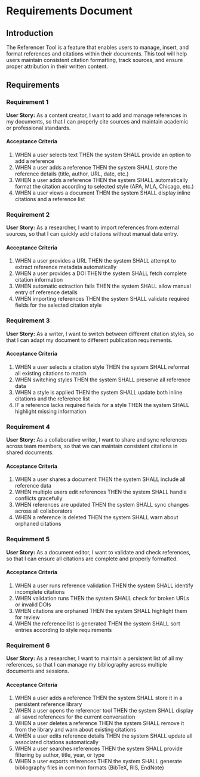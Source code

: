 # Requirements Document

## Introduction

The Referencer Tool is a feature that enables users to manage, insert, and format references and citations within their documents. This tool will help users maintain consistent citation formatting, track sources, and ensure proper attribution in their written content.

## Requirements

### Requirement 1

**User Story:** As a content creator, I want to add and manage references in my documents, so that I can properly cite sources and maintain academic or professional standards.

#### Acceptance Criteria

1. WHEN a user selects text THEN the system SHALL provide an option to add a reference
2. WHEN a user adds a reference THEN the system SHALL store the reference details (title, author, URL, date, etc.)
3. WHEN a user adds a reference THEN the system SHALL automatically format the citation according to selected style (APA, MLA, Chicago, etc.)
4. WHEN a user views a document THEN the system SHALL display inline citations and a reference list

### Requirement 2

**User Story:** As a researcher, I want to import references from external sources, so that I can quickly add citations without manual data entry.

#### Acceptance Criteria

1. WHEN a user provides a URL THEN the system SHALL attempt to extract reference metadata automatically
2. WHEN a user provides a DOI THEN the system SHALL fetch complete citation information
3. WHEN automatic extraction fails THEN the system SHALL allow manual entry of reference details
4. WHEN importing references THEN the system SHALL validate required fields for the selected citation style

### Requirement 3

**User Story:** As a writer, I want to switch between different citation styles, so that I can adapt my document to different publication requirements.

#### Acceptance Criteria

1. WHEN a user selects a citation style THEN the system SHALL reformat all existing citations to match
2. WHEN switching styles THEN the system SHALL preserve all reference data
3. WHEN a style is applied THEN the system SHALL update both inline citations and the reference list
4. IF a reference lacks required fields for a style THEN the system SHALL highlight missing information

### Requirement 4

**User Story:** As a collaborative writer, I want to share and sync references across team members, so that we can maintain consistent citations in shared documents.

#### Acceptance Criteria

1. WHEN a user shares a document THEN the system SHALL include all reference data
2. WHEN multiple users edit references THEN the system SHALL handle conflicts gracefully
3. WHEN references are updated THEN the system SHALL sync changes across all collaborators
4. WHEN a reference is deleted THEN the system SHALL warn about orphaned citations

### Requirement 5

**User Story:** As a document editor, I want to validate and check references, so that I can ensure all citations are complete and properly formatted.

#### Acceptance Criteria

1. WHEN a user runs reference validation THEN the system SHALL identify incomplete citations
2. WHEN validation runs THEN the system SHALL check for broken URLs or invalid DOIs
3. WHEN citations are orphaned THEN the system SHALL highlight them for review
4. WHEN the reference list is generated THEN the system SHALL sort entries according to style requirements

### Requirement 6

**User Story:** As a researcher, I want to maintain a persistent list of all my references, so that I can manage my bibliography across multiple documents and sessions.

#### Acceptance Criteria

1. WHEN a user adds a reference THEN the system SHALL store it in a persistent reference library
2. WHEN a user opens the referencer tool THEN the system SHALL display all saved references for the current conversation
3. WHEN a user deletes a reference THEN the system SHALL remove it from the library and warn about existing citations
4. WHEN a user edits reference details THEN the system SHALL update all associated citations automatically
5. WHEN a user searches references THEN the system SHALL provide filtering by author, title, year, or type
6. WHEN a user exports references THEN the system SHALL generate bibliography files in common formats (BibTeX, RIS, EndNote)